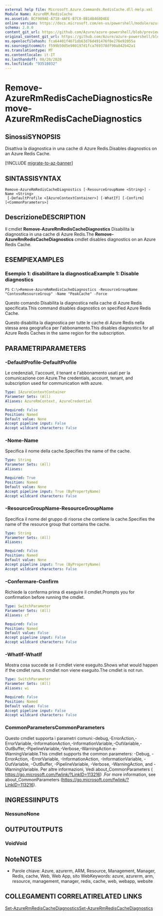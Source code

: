 ```yaml
---
external help file: Microsoft.Azure.Commands.RedisCache.dll-Help.xml
Module Name: AzureRM.RedisCache
ms.assetid: BCF989AE-A718-4AFE-B7C0-8B148468D4EE
online version: https://docs.microsoft.com/en-us/powershell/module/azurerm.rediscache/remove-azurermrediscachediagnostics
schema: 2.0.0
content_git_url: https://github.com/Azure/azure-powershell/blob/preview/src/ResourceManager/RedisCache/Commands.RedisCache/help/Remove-AzureRmRedisCacheDiagnostics.md
original_content_git_url: https://github.com/Azure/azure-powershell/blob/preview/src/ResourceManager/RedisCache/Commands.RedisCache/help/Remove-AzureRmRedisCacheDiagnostics.md
ms.openlocfilehash: fca64401f4671db63d76d491476f0e276e92055a
ms.sourcegitcommit: f599b50d5e980197d1fca769378df90a842b42a1
ms.translationtype: MT
ms.contentlocale: it-IT
ms.lasthandoff: 08/20/2020
ms.locfileid: "93518032"
---
```

# <span data-ttu-id="1b5fb-101">Remove-AzureRmRedisCacheDiagnostics</span><span class="sxs-lookup"><span data-stu-id="1b5fb-101">Remove-AzureRmRedisCacheDiagnostics</span></span>

## <span data-ttu-id="1b5fb-102">Sinossi</span><span class="sxs-lookup"><span data-stu-id="1b5fb-102">SYNOPSIS</span></span>
<span data-ttu-id="1b5fb-103">Disattiva la diagnostica in una cache di Azure Redis.</span><span class="sxs-lookup"><span data-stu-id="1b5fb-103">Disables diagnostics on an Azure Redis Cache.</span></span>

[!INCLUDE [migrate-to-az-banner](../../includes/migrate-to-az-banner.md)]

## <span data-ttu-id="1b5fb-104">SINTASSI</span><span class="sxs-lookup"><span data-stu-id="1b5fb-104">SYNTAX</span></span>

```
Remove-AzureRmRedisCacheDiagnostics [-ResourceGroupName <String>] -Name <String>
 [-DefaultProfile <IAzureContextContainer>] [-WhatIf] [-Confirm] [<CommonParameters>]
```

## <span data-ttu-id="1b5fb-105">Descrizione</span><span class="sxs-lookup"><span data-stu-id="1b5fb-105">DESCRIPTION</span></span>
<span data-ttu-id="1b5fb-106">Il cmdlet **Remove-AzureRmRedisCacheDiagnostics** Disabilita la diagnostica in una cache di Azure Redis.</span><span class="sxs-lookup"><span data-stu-id="1b5fb-106">The **Remove-AzureRmRedisCacheDiagnostics** cmdlet disables diagnostics on an Azure Redis Cache.</span></span>

## <span data-ttu-id="1b5fb-107">ESEMPI</span><span class="sxs-lookup"><span data-stu-id="1b5fb-107">EXAMPLES</span></span>

### <span data-ttu-id="1b5fb-108">Esempio 1: disabilitare la diagnostica</span><span class="sxs-lookup"><span data-stu-id="1b5fb-108">Example 1: Disable diagnostics</span></span>
```
PS C:\>Remove-AzureRmRedisCacheDiagnostics -ResourceGroupName "ContosoResourceGroup" -Name "PeakCache" -Force
```

<span data-ttu-id="1b5fb-109">Questo comando Disabilita la diagnostica nella cache di Azure Redis specificata.</span><span class="sxs-lookup"><span data-stu-id="1b5fb-109">This command disables diagnostics on specified Azure Redis Cache.</span></span>

<span data-ttu-id="1b5fb-110">Questo disabilita la diagnostica per tutte le cache di Azure Redis nella stessa area geografica per l'abbonamento.</span><span class="sxs-lookup"><span data-stu-id="1b5fb-110">This disables diagnostics for all Azure Redis Caches in the same region for the subscription.</span></span>

## <span data-ttu-id="1b5fb-111">PARAMETRI</span><span class="sxs-lookup"><span data-stu-id="1b5fb-111">PARAMETERS</span></span>

### <span data-ttu-id="1b5fb-112">-DefaultProfile</span><span class="sxs-lookup"><span data-stu-id="1b5fb-112">-DefaultProfile</span></span>
<span data-ttu-id="1b5fb-113">Le credenziali, l'account, il tenant e l'abbonamento usati per la comunicazione con Azure.</span><span class="sxs-lookup"><span data-stu-id="1b5fb-113">The credentials, account, tenant, and subscription used for communication with azure.</span></span>

```yaml
Type: IAzureContextContainer
Parameter Sets: (All)
Aliases: AzureRmContext, AzureCredential

Required: False
Position: Named
Default value: None
Accept pipeline input: False
Accept wildcard characters: False
```

### <span data-ttu-id="1b5fb-114">-Nome</span><span class="sxs-lookup"><span data-stu-id="1b5fb-114">-Name</span></span>
<span data-ttu-id="1b5fb-115">Specifica il nome della cache.</span><span class="sxs-lookup"><span data-stu-id="1b5fb-115">Specifies the name of the cache.</span></span>

```yaml
Type: String
Parameter Sets: (All)
Aliases:

Required: True
Position: Named
Default value: None
Accept pipeline input: True (ByPropertyName)
Accept wildcard characters: False
```

### <span data-ttu-id="1b5fb-116">-ResourceGroupName</span><span class="sxs-lookup"><span data-stu-id="1b5fb-116">-ResourceGroupName</span></span>
<span data-ttu-id="1b5fb-117">Specifica il nome del gruppo di risorse che contiene la cache.</span><span class="sxs-lookup"><span data-stu-id="1b5fb-117">Specifies the name of the resource group that contains the cache.</span></span>

```yaml
Type: String
Parameter Sets: (All)
Aliases:

Required: False
Position: Named
Default value: None
Accept pipeline input: True (ByPropertyName)
Accept wildcard characters: False
```

### <span data-ttu-id="1b5fb-118">-Confermare</span><span class="sxs-lookup"><span data-stu-id="1b5fb-118">-Confirm</span></span>
<span data-ttu-id="1b5fb-119">Richiede la conferma prima di eseguire il cmdlet.</span><span class="sxs-lookup"><span data-stu-id="1b5fb-119">Prompts you for confirmation before running the cmdlet.</span></span>

```yaml
Type: SwitchParameter
Parameter Sets: (All)
Aliases: cf

Required: False
Position: Named
Default value: False
Accept pipeline input: False
Accept wildcard characters: False
```

### <span data-ttu-id="1b5fb-120">-WhatIf</span><span class="sxs-lookup"><span data-stu-id="1b5fb-120">-WhatIf</span></span>
<span data-ttu-id="1b5fb-121">Mostra cosa succede se il cmdlet viene eseguito.</span><span class="sxs-lookup"><span data-stu-id="1b5fb-121">Shows what would happen if the cmdlet runs.</span></span>
<span data-ttu-id="1b5fb-122">Il cmdlet non viene eseguito.</span><span class="sxs-lookup"><span data-stu-id="1b5fb-122">The cmdlet is not run.</span></span>

```yaml
Type: SwitchParameter
Parameter Sets: (All)
Aliases: wi

Required: False
Position: Named
Default value: False
Accept pipeline input: False
Accept wildcard characters: False
```

### <span data-ttu-id="1b5fb-123">CommonParameters</span><span class="sxs-lookup"><span data-stu-id="1b5fb-123">CommonParameters</span></span>
<span data-ttu-id="1b5fb-124">Questo cmdlet supporta i parametri comuni:-debug,-ErrorAction,-ErrorVariable,-InformationAction,-InformationVariable,-OutVariable,-OutBuffer,-PipelineVariable,-Verbose,-WarningAction e-WarningVariable.</span><span class="sxs-lookup"><span data-stu-id="1b5fb-124">This cmdlet supports the common parameters: -Debug, -ErrorAction, -ErrorVariable, -InformationAction, -InformationVariable, -OutVariable, -OutBuffer, -PipelineVariable, -Verbose, -WarningAction, and -WarningVariable.</span></span> <span data-ttu-id="1b5fb-125">Per altre informazioni, Vedi about_CommonParameters ( https://go.microsoft.com/fwlink/?LinkID=113216) .</span><span class="sxs-lookup"><span data-stu-id="1b5fb-125">For more information, see about_CommonParameters (https://go.microsoft.com/fwlink/?LinkID=113216).</span></span>

## <span data-ttu-id="1b5fb-126">INGRESSI</span><span class="sxs-lookup"><span data-stu-id="1b5fb-126">INPUTS</span></span>

### <span data-ttu-id="1b5fb-127">Nessuno</span><span class="sxs-lookup"><span data-stu-id="1b5fb-127">None</span></span>

## <span data-ttu-id="1b5fb-128">OUTPUT</span><span class="sxs-lookup"><span data-stu-id="1b5fb-128">OUTPUTS</span></span>

### <span data-ttu-id="1b5fb-129">Void</span><span class="sxs-lookup"><span data-stu-id="1b5fb-129">Void</span></span>

## <span data-ttu-id="1b5fb-130">Note</span><span class="sxs-lookup"><span data-stu-id="1b5fb-130">NOTES</span></span>
* <span data-ttu-id="1b5fb-131">Parole chiave: Azure, azurerm, ARM, Resource, Management, Manager, Redis, cache, Web, Web App, sito Web</span><span class="sxs-lookup"><span data-stu-id="1b5fb-131">Keywords: azure, azurerm, arm, resource, management, manager, redis, cache, web, webapp, website</span></span>

## <span data-ttu-id="1b5fb-132">COLLEGAMENTI CORRELATI</span><span class="sxs-lookup"><span data-stu-id="1b5fb-132">RELATED LINKS</span></span>

[<span data-ttu-id="1b5fb-133">Set-AzureRmRedisCacheDiagnostics</span><span class="sxs-lookup"><span data-stu-id="1b5fb-133">Set-AzureRmRedisCacheDiagnostics</span></span>](./Set-AzureRmRedisCacheDiagnostics.md)


